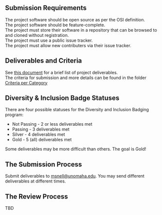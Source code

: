 ## Submission Requirements
  The project software should be open source as per the OSI definition. <br/>
  The project software should be feature-complete. <br/>
  The project must store their software in a repository that can be browsed to and cloned without registration. <br/>
  The project must use a public issue tracker. <br/>
  The project must allow new contributers via their issue tracker. <br/>
  
## Deliverables and Criteria
  See [this document](https://github.com/Nebrethar/Docs-Diversity-Inclusion-Badging/blob/master/Project/Devliverables.md) for a brief list of project deliverables. <br/>
  The criteria for submission and more details can be found in the folder [Criteria per Category](https://github.com/Nebrethar/Docs-Diversity-Inclusion-Badging/tree/master/Project/Criteria-Per-Category)

## Diversity & Inclusion Badge Statuses
There are four possible statuses for the Diversity and Inclusion Badging program:

  - Not Passing - 2 or less deliverables met
  - Passing - 3 deliverables met
  - Silver - 4 deliverables met
  - Gold - 5 (all) deliverables met
  
Some deliverables may be more difficult than others. The goal is Gold!

## The Submission Process
Submit deliverables to <msnell@unomaha.edu>. You may send different deliverables at different times.
  
## The Review Process
TBD
